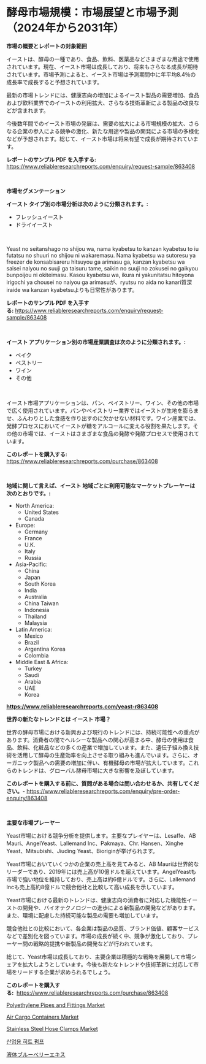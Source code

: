 <p><h1>酵母市場規模：市場展望と市場予測（2024年から2031年）</h1></p><p><strong>市場の概要とレポートの対象範囲</strong></p>
<p><p>イーストは、酵母の一種であり、食品、飲料、医薬品などさまざまな用途で使用されています。現在、イースト市場は成長しており、将来もさらなる成長が期待されています。市場予測によると、イースト市場は予測期間中に年平均8.4％の成長率で成長すると予想されています。</p><p>最新の市場トレンドには、健康志向の増加によるイースト製品の需要増加、食品および飲料業界でのイーストの利用拡大、さらなる技術革新による製品の改良などが含まれます。</p><p>今後数年間でのイースト市場の発展は、需要の拡大による市場規模の拡大、さらなる企業の参入による競争の激化、新たな用途や製品の開発による市場の多様化などが予想されます。総じて、イースト市場は将来有望で成長が期待されています。</p></p>
<p><strong>レポートのサンプル PDF を入手する:</strong> <a href="https://www.reliableresearchreports.com/enquiry/request-sample/863408">https://www.reliableresearchreports.com/enquiry/request-sample/863408</a></p>
<p>&nbsp;</p>
<p><strong>市場セグメンテーション</strong></p>
<p><strong>イースト タイプ別の市場分析は次のように分類されます。:</strong></p>
<p><ul><li>フレッシュイースト</li><li>ドライイースト</li></ul></p>
<p>&nbsp;</p>
<p><p>Yeast no seitanshago no shijou wa, nama kyabetsu to kanzan kyabetsu to iu futatsu no shuuri no shijou ni wakaremasu. Nama kyabetsu wa sutoresu ya freezer de konsabisareru hitsuyou ga arimasu ga, kanzan kyabetsu wa saisei naiyou no suuji ga taisuru tame, saikin no suuji no zokusei no gaikyou bunpoijou ni okiteimasu. Kasou kyabetsu wa, ikura ni yakunitatsu hitoyona irigochi ya chousei no naiyou ga arimasuが、ryutsu no aida no kanari質深iraide wa kanzan kyabetsuよりも日常性があります。</p></p>
<p><strong>レポートのサンプル PDF を入手する:</strong>&nbsp;<a href="https://www.reliableresearchreports.com/enquiry/request-sample/863408">https://www.reliableresearchreports.com/enquiry/request-sample/863408</a></p>
<p>&nbsp;</p>
<p><strong> イースト アプリケーション別の市場産業調査は次のように分類されます。:</strong></p>
<p><ul><li>ベイク</li><li>ペストリー</li><li>ワイン</li><li>その他</li></ul></p>
<p>&nbsp;</p>
<p><p>イースト市場アプリケーションは、パン、ペイストリー、ワイン、その他の市場で広く使用されています。パンやペイストリー業界ではイーストが生地を膨らませ、ふんわりとした食感を作り出すのに欠かせない材料です。ワイン産業では、発酵プロセスにおいてイーストが糖をアルコールに変える役割を果たします。その他の市場では、イーストはさまざまな食品の発酵や発酵プロセスで使用されています。</p></p>
<p><strong>このレポートを購入する:</strong>&nbsp; <a href="https://www.reliableresearchreports.com/purchase/863408">https://www.reliableresearchreports.com/purchase/863408</a></p>
<p>&nbsp;</p>
<p><strong>地域に関して言えば、イースト 地域ごとに利用可能なマーケットプレーヤーは次のとおりです。:</strong></p>
<p><ul>
    <li>
        North America:
        <ul>
            <li>United States</li>
            <li>Canada</li>
        </ul>
    </li>
    <li>
        Europe:
        <ul>
            <li>Germany</li>
            <li>France</li>
            <li>U.K.</li>
            <li>Italy</li>
            <li>Russia</li>
        </ul>
    </li>
    <li>
        Asia-Pacific:
        <ul>
            <li>China</li>
            <li>Japan</li>
            <li>South Korea</li>
            <li>India</li>
            <li>Australia</li>
            <li>China Taiwan</li>
            <li>Indonesia</li>
            <li>Thailand</li>
            <li>Malaysia</li>
        </ul>
    </li>
    <li>
        Latin America:
        <ul>
            <li>Mexico</li>
            <li>Brazil</li>
            <li>Argentina Korea</li>
            <li>Colombia</li>
        </ul>
    </li>
    <li>
        Middle East & Africa:
        <ul>
            <li>Turkey</li>
            <li>Saudi</li>
            <li>Arabia</li>
            <li>UAE</li>
            <li>Korea</li>
        </ul>
    </li>
    </ul></p>
<p><strong><a href="https://www.reliableresearchreports.com/yeast-r863408">https://www.reliableresearchreports.com/yeast-r863408</a></strong>&nbsp;</p>
<p><strong>世界の新たなトレンドとは イースト 市場？</strong></p>
<p><p>世界の酵母市場における新興および現行のトレンドには、持続可能性への重点があります。消費者の間でヘルシーな製品への関心が高まる中、酵母の使用は食品、飲料、化粧品などの多くの産業で増加しています。また、遺伝子組み換え技術を活用して酵母の生産効率を向上させる取り組みも進んでいます。さらに、オーガニック製品への需要の増加に伴い、有機酵母の市場が拡大しています。これらのトレンドは、グローバル酵母市場に大きな影響を及ぼしています。</p></p>
<p><strong>このレポートを購入する前に、質問がある場合は問い合わせるか、共有してください。</strong>- <a href="https://www.reliableresearchreports.com/enquiry/pre-order-enquiry/863408">https://www.reliableresearchreports.com/enquiry/pre-order-enquiry/863408</a></p>
<p>&nbsp;</p>
<p><strong>主要な市場プレーヤー</strong></p>
<p><p>Yeast市場における競争分析を提供します。主要なプレイヤーは、Lesaffe、AB Mauri、AngelYeast、Lallemand Inc、Pakmaya、Chr. Hansen、Xinghe Yeast、Mitsubishi、Jiuding Yeast、Bioriginが挙げられます。</p><p>Yeast市場においていくつかの企業の売上高を見てみると、AB Mauriは世界的なリーダーであり、2019年には売上高が10億ドルを超えています。AngelYeastも市場で強い地位を維持しており、売上高は約6億ドルです。さらに、Lallemand Incも売上高約8億ドルで競合他社と比較して高い成長を示しています。</p><p>Yeast市場における最新のトレンドは、健康志向の消費者に対応した機能性イーストの開発や、バイオテクノロジーの進歩による新製品の開発などがあります。また、環境に配慮した持続可能な製品の需要も増加しています。</p><p>競合他社との比較において、各企業は製品の品質、ブランド価値、顧客サービスなどで差別化を図っています。市場の成長が続く中、競争が激化しており、プレーヤー間の戦略的提携や新製品の開発などが行われています。</p><p>総じて、Yeast市場は成長しており、主要企業は積極的な戦略を展開して市場シェアを拡大しようとしています。今後も新たなトレンドや技術革新に対応して市場をリードする企業が求められるでしょう。</p></p>
<p><strong>このレポートを購入する:</strong>&nbsp;&nbsp;<a href="https://www.reliableresearchreports.com/purchase/863408">https://www.reliableresearchreports.com/purchase/863408</a></p>
<p><p><a href="https://www.linkedin.com/pulse/polyethylene-pipes-fittings-market-furnish-information-size-iruyc?trackingId=bwuiCC0rXzKQ0ZWtehYuDA%3D%3D">Polyethylene Pipes and Fittings Market</a></p><p><a href="https://github.com/Airanohannonzb68e5pb53oc1/Market-Research-Report-List-2/blob/main/air-cargo-containers-market.md">Air Cargo Containers Market</a></p><p><a href="https://www.linkedin.com/pulse/stainless-steel-hose-clamps-market-size-trends-growth-outlook-ngq7c?trackingId=0rTAYOBw3Gpq6zMMauCNNw%3D%3D">Stainless Steel Hose Clamps Market</a></p><p><a href="https://github.com/JeromeRtyau89966/Market-Research-Report-List-1/blob/main/201784524728.md">산업용 히트 펌프</a></p><p><a href="https://github.com/ksxzwxabcuynh011/Market-Research-Report-List-1/blob/main/442776926725.md">液体ブルーベリーエキス</a></p></p>